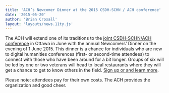 ```yaml
---
title: 'ACH’s Newcomer Dinner at the 2015 CSDH-SCHN / ACH conference'
date: '2015-05-20'
author: 'Brian Croxall'
layout: 'layouts/news.11ty.js'
---
```

The ACH will extend one of its traditions to the [joint CSDH-SCHN/ACH conference](https://www.conftool.net/csdh-schn-ach-2015/index.php?page=browseSessions&presentations=show) in Ottawa in June with the annual Newcomers’ Dinner on the evening of 1 June 2015. This dinner is a chance for individuals who are new to digital humanities conferences (first- or second-time attendees) to connect with those who have been around for a bit longer. Groups of six will be led by one or two veterans will head to local restaurants where they will get a chance to get to know others in the field. [Sign up or and learn more](https://goo.gl/UDnpJO).

Please note: attendees pay for their own costs. The ACH provides the organization and good cheer.
